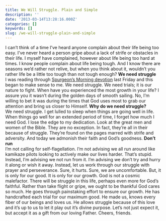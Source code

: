 ```yaml
---
title: We Will Struggle. Plain and Simple
description: ''
date: '2013-03-14T13:28:16.000Z'
categories: []
keywords: []
slug: /we-will-struggle-plain-and-simple
---
```

I can’t think of a time I’ve heard anyone complain about their life being too easy. I’ve never heard a person gripe about a lack of strife or obstacles in their life. I myself have complained, however about life being too hard at times. I know people complain about life being tough. And I know there are seasons we’d rather not relive, but when you think about it, wouldn’t you rather life be a little too tough than not tough enough?
**We need struggle**  
I was reading through [Spurgeon’s Morning devotion](http://www.biblegateway.com/devotionals/morning-and-evening/2013/03/08) last Friday and this began to make sense to me. We need struggle. We need trials; it is our nature to fight. When have you experienced the most growth in your life? I assure you it wasn’t during the golden days of smooth sailing. No, I’m willing to bet it was during the times that God uses most to grab our attention and bring us closer to Himself.
**Why do we need struggle?**  
We need struggle. I get lulled to sleep when things are going well in life. When things go well for an extended period of time, I forget how much I need God. I lose the edge to my dedication. Look at the great men and women of the Bible. They are no exception. In fact, they’re all in their because of struggle. They’re found on the pages marred with strife and adversity. And today we admonish their faith and God’s goodness.
**Don’t run**  
I’m not calling for self-flagellation. I’m not advising we all run around like kamikaze pilots looking to actively make our lives harder. That’s stupid. Instead, I’m advising we not run from it. I’m advising we don’t try and hurry it along or wish it away. Instead, let us work through our struggle with prayer and perseverance. Sure, it hurts. Sure, we are uncomfortable. But, it is only for our good. It is only for our growth. God is not a cosmic malefactor.
There will be struggle in this life, perhaps even more for God’s faithful. Rather than take flight or gripe, we ought to be thankful God cares so much. He goes through painstaking effort to ensure our growth. He has handcrafted each trial for our maximum good. He made us, knows every fiber of our beings and loves us. He allows struggle because of this love and it’s up to us to let it play out it’s divine purpose. Let’s not just expect it, but accept it as a gift from our loving Father. Cheers, friends.
